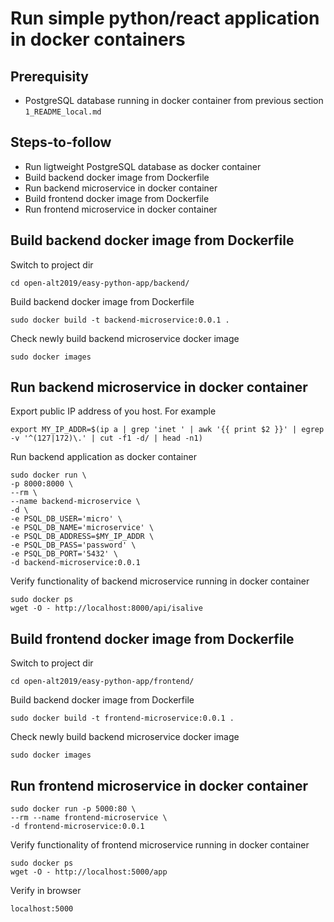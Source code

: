 # Run simple python/react application in docker containers

## Prerequisity

* PostgreSQL database running in docker container from previous section `1_README_local.md`


## Steps-to-follow
* Run ligtweight PostgreSQL database as docker container
* Build backend docker image from Dockerfile
* Run backend microservice in docker container 
* Build frontend docker image from Dockerfile
* Run frontend microservice in docker container

## Build backend docker image from Dockerfile

Switch to project dir
```
cd open-alt2019/easy-python-app/backend/
```
Build backend docker image from Dockerfile
```
sudo docker build -t backend-microservice:0.0.1 .
```
Check newly build backend microservice docker image
```
sudo docker images
```
## Run backend microservice in docker container 
Export public IP address of you host. For example

```
export MY_IP_ADDR=$(ip a | grep 'inet ' | awk '{{ print $2 }}' | egrep -v '^(127|172)\.' | cut -f1 -d/ | head -n1)
```
Run backend application as docker container

```
sudo docker run \
-p 8000:8000 \
--rm \
--name backend-microservice \
-d \
-e PSQL_DB_USER='micro' \
-e PSQL_DB_NAME='microservice' \
-e PSQL_DB_ADDRESS=$MY_IP_ADDR \
-e PSQL_DB_PASS='password' \
-e PSQL_DB_PORT='5432' \
-d backend-microservice:0.0.1
```
Verify functionality of backend microservice running in docker container
```
sudo docker ps
wget -O - http://localhost:8000/api/isalive
```

## Build frontend docker image from Dockerfile
Switch to project dir
```
cd open-alt2019/easy-python-app/frontend/
```

Build backend docker image from Dockerfile
```
sudo docker build -t frontend-microservice:0.0.1 .
```
Check newly build backend microservice docker image
```
sudo docker images
```

## Run frontend microservice in docker container 

```
sudo docker run -p 5000:80 \
--rm --name frontend-microservice \
-d frontend-microservice:0.0.1
```
Verify functionality of frontend microservice running in docker container
```
sudo docker ps
wget -O - http://localhost:5000/app
```


Verify in browser
```
localhost:5000
```